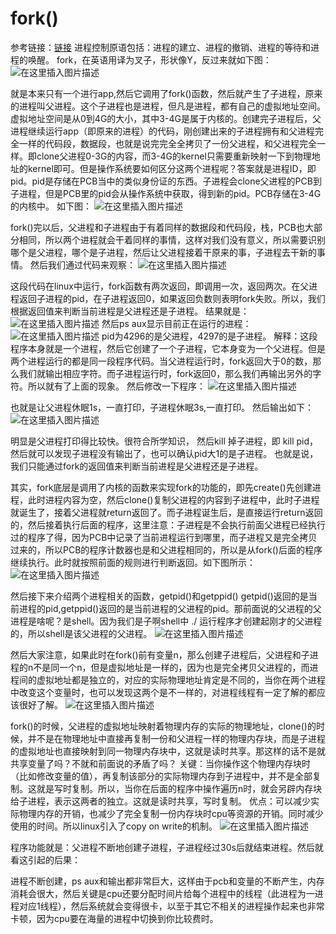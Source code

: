 # fork()
参考链接：[链接](https://zhuanlan.zhihu.com/p/53527981)
进程控制原语包括：进程的建立、进程的撤销、进程的等待和进程的唤醒。
fork，在英语用译为叉子，形状像Y，反过来就如下图：
![在这里插入图片描述](https://img-blog.csdnimg.cn/51777a3eda684a628000754afb10d559.png)

就是本来只有一个进行app,然后它调用了fork()函数，然后就产生了子进程，原来的进程叫父进程。这个子进程也是进程，但凡是进程，都有自己的虚拟地址空间。虚拟地址空间是从0到4G的大小，其中3-4G是属于内核的。创建完子进程后，父进程继续运行app（即原来的进程）的代码，刚创建出来的子进程拥有和父进程完全一样的代码段，数据段，也就是说完完全全拷贝了一份父进程，和父进程完全一样。即clone父进程0-3G的内容，而3-4G的kernel只需要重新映射一下到物理地址的kernel即可。但是操作系统要如何区分这两个进程呢？答案就是进程ID，即pid。pid是存储在PCB当中的类似身份证的东西。子进程会clone父进程的PCB到子进程，但是PCB里的pid会从操作系统中获取，得到新的pid。PCB存储在3-4G的内核中。 如下图：
![在这里插入图片描述](https://img-blog.csdnimg.cn/45a8b82479ad4a26a2d8fe55eaf4b1a5.png)


fork()完以后，父进程和子进程由于有着同样的数据段和代码段，栈，PCB也大部分相同，所以两个进程就会干着同样的事情，这样对我们没有意义，所以需要识别哪个是父进程，哪个是子进程，然后让父进程接着干原来的事，子进程去干新的事情。
然后我们通过代码来观察：
![在这里插入图片描述](https://img-blog.csdnimg.cn/74093cc421284ba8b760f79c4393dca9.png)

这段代码在linux中运行，fork函数有两次返回，即调用一次，返回两次。在父进程返回子进程的pid，在子进程返回0，如果返回负数则表明fork失败。所以，我们根据返回值来判断当前进程是父进程还是子进程。
结果就是：
![在这里插入图片描述](https://img-blog.csdnimg.cn/3ff774539d814b00b02baeb66727e8da.png)
然后ps aux显示目前正在运行的进程：
![在这里插入图片描述](https://img-blog.csdnimg.cn/2d76e773e24440d6b54fc8e81be0bc05.png)
pid为4296的是父进程，4297的是子进程。
解释：这段程序本身就是一个进程，然后它创建了一个子进程，它本身变为一个父进程。但是两个进程运行的都是同一段程序代码。当父进程运行时，fork返回大于0的数，那么我们就输出相应字符。而子进程运行时，fork返回0，那么我们再输出另外的字符。所以就有了上面的现象。
然后修改一下程序：
![在这里插入图片描述](https://img-blog.csdnimg.cn/7f380433d4ff479cb854bf88d7afc024.png)

也就是让父进程休眠1s，一直打印，子进程休眠3s,一直打印。
然后输出如下：
![在这里插入图片描述](https://img-blog.csdnimg.cn/2022b550b4b84ebcaa028bb039b21da4.png)

明显是父进程打印得比较快。很符合所学知识，
然后kill 掉子进程，即 kill pid，然后就可以发现子进程没有输出了，也可以确认pid大1的是子进程。
也就是说，我们只能通过fork的返回值来判断当前进程是父进程还是子进程。

其实，fork底层是调用了内核的函数来实现fork的功能的，即先create()先创建进程，此时进程内容为空，然后clone()复制父进程的内容到子进程中，此时子进程就诞生了，接着父进程就return返回了。而子进程诞生后，是直接运行return返回的，然后接着执行后面的程序，这里注意：子进程是不会执行前面父进程已经执行过的程序了得，因为PCB中记录了当前进程运行到哪里，而子进程又是完全拷贝过来的，所以PCB的程序计数器也是和父进程相同的，所以是从fork()后面的程序继续执行。此时就按照前面的规则进行判断返回。如下图所示：
![在这里插入图片描述](https://img-blog.csdnimg.cn/d64da5d8608345a38c22154e6bad952d.png)

然后接下来介绍两个进程相关的函数，getpid()和getppid()
getpid()返回的是当前进程的pid,getppid()返回的是当前进程的父进程的pid。那前面说的父进程的父进程是啥呢？是shell。因为我们是子啊shell中 ./ 运行程序才创建起刚才的父进程的，所以shell是该父进程的父进程。
![在这里插入图片描述](https://img-blog.csdnimg.cn/3a3e39139df1418985ec4bdf429f5e82.png)

然后大家注意，如果此时在fork()前有变量n，那么创建子进程后，父进程和子进程的n不是同一个n，但是虚拟地址是一样的，因为也是完全拷贝父进程的，而进程间的虚拟地址都是独立的，对应的实际物理地址肯定是不同的，当你在两个进程中改变这个变量时，也可以发现这两个是不一样的，对进程线程有一定了解的都应该很好了解。
![在这里插入图片描述](https://img-blog.csdnimg.cn/91ae2aaca1b84724944f6e739b3422e9.png)

fork()的时候，父进程的虚拟地址映射着物理内存的实际的物理地址，clone()的时候，并不是在物理地址中直接再复制一份和父进程一样的物理内存块，而是子进程的虚拟地址也直接映射到同一物理内存块中，这就是读时共享。那这样的话不是就共享变量了吗？不就和前面说的矛盾了吗？ 关键：当你操作这个物理内存块时（比如修改变量的值），再复制该部分的实际物理内存到子进程中，并不是全部复制。这就是写时复制。所以，当你在后面的程序中操作遍历n时，就会另辟内存块给子进程，表示这两者的独立。这就是读时共享，写时复制。
优点：可以减少实际物理内存的开销，也减少了完全复制一份内存块时cpu等资源的开销。同时减少使用的时间。所以linux引入了copy on write的机制。
![在这里插入图片描述](https://img-blog.csdnimg.cn/9f9f0370d6b342379905a048235006a9.png)

程序功能就是：父进程不断地创建子进程，子进程经过30s后就结束进程。然后就看这引起的后果：

进程不断创建，ps aux和输出都非常巨大，这样由于pcb和变量的不断产生，内存消耗会很大，然后关键是cpu还要分配时间片给每个进程中的线程（此进程为一进程对应1线程），然后系统就会变得很卡，以至于其它不相关的进程操作起来也非常卡顿，因为cpu要在海量的进程中切换到你比较费时。





























